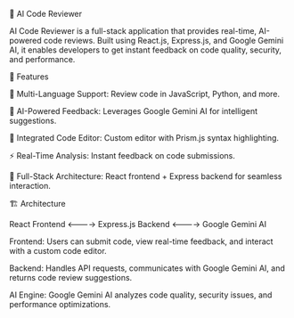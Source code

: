 🤖 AI Code Reviewer

AI Code Reviewer is a full-stack application that provides real-time, AI-powered code reviews. Built using React.js, Express.js, and Google Gemini AI, it enables developers to get instant feedback on code quality, security, and performance.


🌟 Features

📝 Multi-Language Support: Review code in JavaScript, Python, and more.

🤖 AI-Powered Feedback: Leverages Google Gemini AI for intelligent suggestions.

🎨 Integrated Code Editor: Custom editor with Prism.js syntax highlighting.

⚡ Real-Time Analysis: Instant feedback on code submissions.

🔧 Full-Stack Architecture: React frontend + Express backend for seamless interaction.


🏗 Architecture

React Frontend <----> Express.js Backend <----> Google Gemini AI

Frontend: Users can submit code, view real-time feedback, and interact with a custom code editor.

Backend: Handles API requests, communicates with Google Gemini AI, and returns code review suggestions.

AI Engine: Google Gemini AI analyzes code quality, security issues, and performance optimizations.